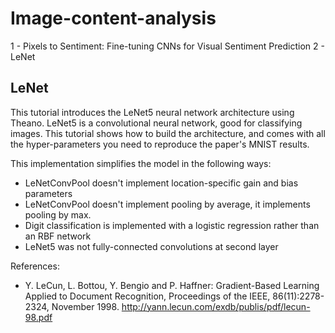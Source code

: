 # Image-content-analysis

1 - Pixels to Sentiment: Fine-tuning CNNs for Visual Sentiment Prediction
2 - LeNet

## LeNet

This tutorial introduces the LeNet5 neural network architecture
using Theano.  LeNet5 is a convolutional neural network, good for
classifying images. This tutorial shows how to build the architecture,
and comes with all the hyper-parameters you need to reproduce the
paper's MNIST results.


This implementation simplifies the model in the following ways:

 - LeNetConvPool doesn't implement location-specific gain and bias parameters
 - LeNetConvPool doesn't implement pooling by average, it implements pooling
   by max.
 - Digit classification is implemented with a logistic regression rather than
   an RBF network
 - LeNet5 was not fully-connected convolutions at second layer

References:
 - Y. LeCun, L. Bottou, Y. Bengio and P. Haffner:
   Gradient-Based Learning Applied to Document
   Recognition, Proceedings of the IEEE, 86(11):2278-2324, November 1998.
   http://yann.lecun.com/exdb/publis/pdf/lecun-98.pdf

